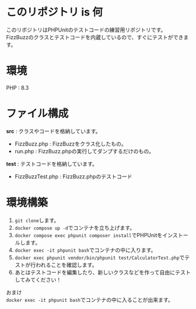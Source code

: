 # このリポジトリ is 何
このリポジトリはPHPUnitのテストコードの練習用リポジトリです。  
FizzBuzzのクラスとテストコードを内蔵しているので、すぐにテストができます。

# 環境
PHP : 8.3

# ファイル構成
**src** : クラスやコードを格納しています。
- FizzBuzz.php : FizzBuzzをクラス化したもの。  
- run.php : FizzBuzz.phpの実行してダンプするだけのもの。  

**test** : テストコードを格納しています。
- FizzBuzzTest.php : FizzBuzz.phpのテストコード

# 環境構築
1. `git clone`します。
2. `docker compose up -d`でコンテナを立ち上げます。
3. `docker compose exec phpunit composer install`でPHPUnitをインストールします。
4. `docker exec -it phpunit bash`でコンテナの中に入ります。
5. `docker exec phpunit vendor/bin/phpunit test/CalculatorTest.php`でテストが行われることを確認します。
6. あとはテストコードを編集したり、新しいクラスなどを作って自由にテストしてみてください！

おまけ  
`docker exec -it phpunit bash`でコンテナの中に入ることが出来ます。
